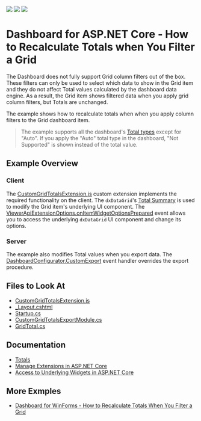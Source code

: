 <!-- default badges list -->
![](https://img.shields.io/endpoint?url=https://codecentral.devexpress.com/api/v1/VersionRange/431387329/21.1.5%2B)
[![](https://img.shields.io/badge/Open_in_DevExpress_Support_Center-FF7200?style=flat-square&logo=DevExpress&logoColor=white)](https://supportcenter.devexpress.com/ticket/details/T1047381)
[![](https://img.shields.io/badge/📖_How_to_use_DevExpress_Examples-e9f6fc?style=flat-square)](https://docs.devexpress.com/GeneralInformation/403183)
<!-- default badges end -->
# Dashboard for ASP.NET Core - How to Recalculate Totals when You Filter a Grid

The Dashboard does not fully support Grid column filters out of the box. These filters can only be used to select which data to show in the Grid item and they do not affect Total values calculated by the dashboard data engine. As a result, the Grid item shows filtered data when you apply grid column filters, but Totals are unchanged.

The example shows how to recalculate totals when when you apply column filters to the Grid dashboard item.

> The example supports all the dashboard's [Total types](https://docs.devexpress.com/Dashboard/117302/web-dashboard/create-dashboards-on-the-web/dashboard-item-settings/grid/totals#totals-overview) except for "Auto". If you apply the "Auto" total type in the dashboard, "Not Supported" is shown instead of the total value.

## Example Overview
### Client

The [CustomGridTotalsExtension.js](./CS/AspNetCoreDashboard_RecalculateTotals/wwwroot/js/CustomGridTotalsExtension.js) custom extension implements the required functionality on the client. The `dxDataGrid`'s [Total Summary](https://js.devexpress.com/Documentation/Guide/UI_Components/DataGrid/Summaries/Total_Summary/) is used to modify the Grid item's underlying UI component. The [ViewerApiExtensionOptions.onItemWidgetOptionsPrepared](https://docs.devexpress.com/Dashboard/js-DevExpress.Dashboard.ViewerApiExtensionOptions?p=netframework#js_devexpress_dashboard_viewerapiextensionoptions_onitemwidgetoptionsprepared) event allows you to access the underlying `dxDataGrid` UI component and change its options.

### Server

The example also modifies Total values when you export data. The [DashboardConfigurator.CustomExport](https://docs.devexpress.com/Dashboard/DevExpress.DashboardWeb.DashboardConfigurator.CustomExport) event handler overrides the export procedure.

<!-- default file list -->
## Files to Look At

* [CustomGridTotalsExtension.js](./CS/AspNetCoreDashboard_RecalculateTotals/wwwroot/js/CustomGridTotalsExtension.js)
* [_Layout.cshtml](./CS/AspNetCoreDashboard_RecalculateTotals/Pages/_Layout.cshtml)
* [Startup.cs](./CS/AspNetCoreDashboard_RecalculateTotals/Startup.cs)
* [CustomGridTotalsExportModule.cs](./CS/AspNetCoreDashboard_RecalculateTotals/Classes/CustomGridTotalsExportModule.cs)
* [GridTotal.cs](./CS/AspNetCoreDashboard_RecalculateTotals/Classes/GridTotal.cs)

<!-- default file list end -->

## Documentation

* [Totals](https://docs.devexpress.com/Dashboard/117302/web-dashboard/create-dashboards-on-the-web/dashboard-item-settings/grid/totals)
* [Manage Extensions in ASP.NET Core](https://docs.devexpress.com/Dashboard/403354/web-dashboard/aspnet-core-dashboard-control/manage-extensions)
* [Access to Underlying Widgets in ASP.NET Core](https://docs.devexpress.com/Dashboard/401090/web-dashboard/aspnet-core-dashboard-control/access-to-underlying-widgets)

## More Exmples

- [Dashboard for WinForms - How to Recalculate Totals When You Filter a Grid](https://github.com/DevExpress-Examples/winforms-dashboard-recalculate-totals)
